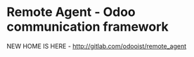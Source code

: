# Remote Agent - Odoo communication framework

NEW HOME IS HERE - http://gitlab.com/odooist/remote_agent
